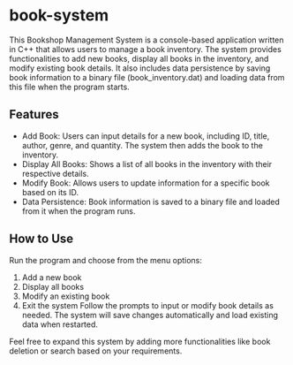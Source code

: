 # book-system
This Bookshop Management System is a console-based application written in C++ that allows users to manage a book inventory. The system provides functionalities to add new books, display all books in the inventory, and modify existing book details. It also includes data persistence by saving book information to a binary file (book_inventory.dat) and loading data from this file when the program starts.

## Features
- Add Book: Users can input details for a new book, including ID, title, author, genre, and quantity. The system then adds the book to the inventory.
- Display All Books: Shows a list of all books in the inventory with their respective details.
- Modify Book: Allows users to update information for a specific book based on its ID.
- Data Persistence: Book information is saved to a binary file and loaded from it when the program runs.

## How to Use
Run the program and choose from the menu options:
1. Add a new book
2. Display all books
3. Modify an existing book
4. Exit the system
Follow the prompts to input or modify book details as needed.
The system will save changes automatically and load existing data when restarted.

Feel free to expand this system by adding more functionalities like book deletion or search based on your requirements.
